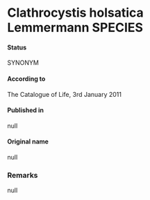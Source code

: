 # Clathrocystis holsatica Lemmermann SPECIES

#### Status
SYNONYM

#### According to
The Catalogue of Life, 3rd January 2011

#### Published in
null

#### Original name
null

### Remarks
null